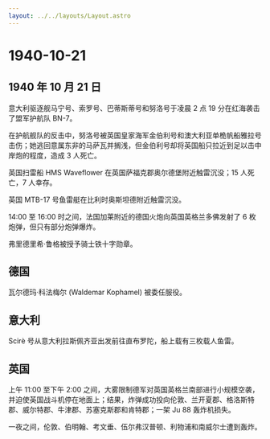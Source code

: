 ```yaml
---
layout: ../../layouts/Layout.astro
---
```


# 1940-10-21

## 1940 年 10 月 21 日

意大利驱逐舰马宁号、索罗号、巴蒂斯蒂号和努洛号于凌晨 2 点 19
分在红海袭击了盟军护航队 BN-7。

在护航舰队的反击中，努洛号被英国皇家海军金伯利号和澳大利亚单桅帆船雅拉号击伤；她逃回意属东非的马萨瓦并搁浅，但金伯利号却将英国船只拉近到足以击中岸炮的程度，造成
3 人死亡。

英国扫雷船 HMS Waveflower 在英国萨福克郡奥尔德堡附近触雷沉没；15
人死亡，7 人幸存。

英国 MTB-17 号鱼雷艇在比利时奥斯坦德附近触雷沉没。

14:00 至 16:00 时之间，法国加莱附近的德国火炮向英国英格兰多佛发射了 6
枚炮弹，但只有部分炮弹爆炸。

弗里德里希·鲁格被授予骑士铁十字勋章。

## 德国

瓦尔德玛·科法梅尔 (Waldemar Kophamel) 被委任服役。

## 意大利

Scirè 号从意大利拉斯佩齐亚出发前往直布罗陀，船上载有三枚载人鱼雷。

## 英国

上午 11:00 至下午 2:00
之间，大雾限制德军对英国英格兰南部进行小规模空袭，并迫使英国战斗机停在地面上；结果，炸弹成功投向伦敦、兰开夏郡、格洛斯特郡、威尔特郡、牛津郡、苏塞克斯郡和肯特郡；一架
Ju 88 轰炸机损失。

一夜之间，伦敦、伯明翰、考文垂、伍尔弗汉普顿、利物浦和南威尔士遭到轰炸。